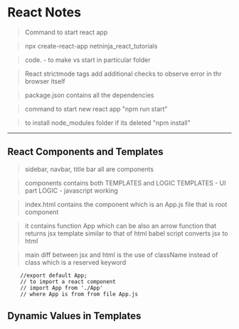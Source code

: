 # React Notes

> Command to start react app

>npx create-react-app netninja_react_tutorials

> code. - to make vs start in particular folder

> React strictmode tags add additional checks to observe error in thr browser itself

> package.json contains all the dependencies

> command to start new react app
"npm run start"

> to install node_modules folder if its deleted "npm install"

---
## React Components and Templates
 > sidebar, navbar, title bar all are components

 > components contains both
 TEMPLATES and LOGIC
 TEMPLATES - UI part
 LOGIC - javascript working

 > index.html contains the <App /> component which is an App.js file that is root component

 > it contains function App which can be also an arrow function that returns jsx template similar to that of html 
 babel script converts jsx to html

 > main diff between jsx and html is the use of className instead of class which is a reserved keyword

```react
    //export default App;
    // to import a react component
    // import App from './App'
    // where App is from from file App.js 

```

## Dynamic Values in Templates

> 
